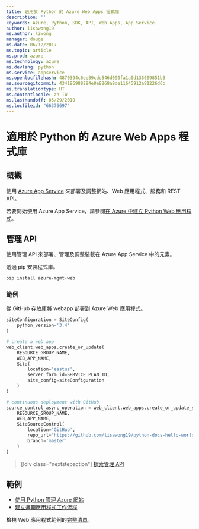 ```yaml
---
title: 適用於 Python 的 Azure Web Apps 程式庫
description: ''
keywords: Azure, Python, SDK, API, Web Apps, App Service
author: lisawong19
ms.author: liwong
manager: douge
ms.date: 06/12/2017
ms.topic: article
ms.prod: azure
ms.technology: azure
ms.devlang: python
ms.service: appservice
ms.openlocfilehash: 4870394c6ee39cde546d090fa1a0d136609851b3
ms.sourcegitcommit: 434186988284e0a8268a9de11645912a81226d6b
ms.translationtype: HT
ms.contentlocale: zh-TW
ms.lasthandoff: 05/29/2019
ms.locfileid: "66376697"
---
```

# <a name="azure-web-apps-libraries-for-python"></a>適用於 Python 的 Azure Web Apps 程式庫

## <a name="overview"></a>概觀

使用 [Azure App Service](/azure/app-service) 來部署及調整網站、Web 應用程式、服務和 REST API。

若要開始使用 Azure App Service，請參閱[在 Azure 中建立 Python Web 應用程式](/azure/app-service-web/app-service-web-get-started-python)。

## <a name="management-api"></a>管理 API

使用管理 API 來部署、管理及調整裝載在 Azure App Service 中的元素。

透過 pip 安裝程式庫。

```bash
pip install azure-mgmt-web
```

### <a name="example"></a>範例

從 GitHub 存放庫將 webapp 部署到 Azure Web 應用程式。

```python
siteConfiguration = SiteConfig(
    python_version='3.4'
)

# create a web app
web_client.web_apps.create_or_update(
    RESOURCE_GROUP_NAME,
    WEB_APP_NAME,
    Site(
        location='eastus',
        server_farm_id=SERVICE_PLAN_ID,
        site_config=siteConfiguration
    )
)

# continuous deployment with GitHub
source_control_async_operation = web_client.web_apps.create_or_update_source_control(
    RESOURCE_GROUP_NAME,
    WEB_APP_NAME,
    SiteSourceControl(
        location='GitHub',
        repo_url='https://github.com/lisawong19/python-docs-hello-world',
        branch='master'
    )
)
```

> [!div class="nextstepaction"]
> [探索管理 API](/python/api/overview/azure/webapps/management)

## <a name="samples"></a>範例

* [使用 Python 管理 Azure 網站][1]
* [建立邏輯應用程式工作流程][2]

檢視 Web 應用程式範例的[完整清單](https://azure.microsoft.com/resources/samples/?platform=python&term=web-app)。

[1]: https://azure.microsoft.com/resources/samples/app-service-web-python-manage
[2]: ../docs-ref-conceptual/python-sdk-azure-samples-logic-app-workflow.md
